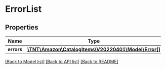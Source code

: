 # ErrorList

## Properties
Name | Type | Description | Notes
------------ | ------------- | ------------- | -------------
**errors** | [**\TNT\Amazon\CatalogItems\V20220401\Model\Error[]**](Error.md) |  | 

[[Back to Model list]](../README.md#documentation-for-models) [[Back to API list]](../README.md#documentation-for-api-endpoints) [[Back to README]](../README.md)


